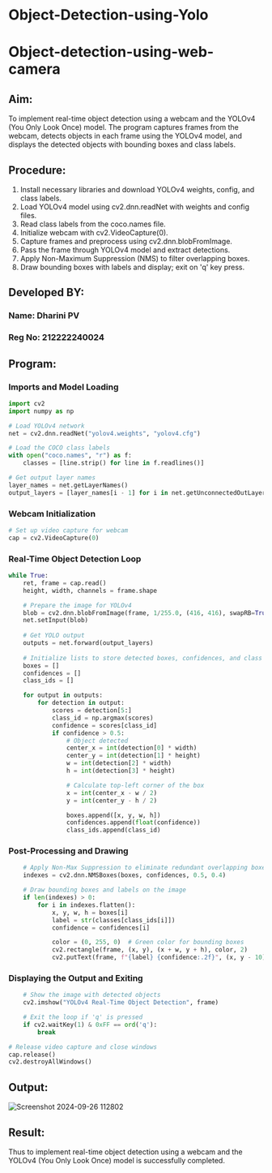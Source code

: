 # Object-Detection-using-Yolo
# Object-detection-using-web-camera

## Aim:
To implement real-time object detection using a webcam and the YOLOv4 (You Only Look Once) model. The program captures frames from the webcam, detects objects in each frame using the YOLOv4 model, and displays the detected objects with bounding boxes and class labels.

## Procedure:

1. Install necessary libraries and download YOLOv4 weights, config, and class labels.
2. Load YOLOv4 model using cv2.dnn.readNet with weights and config files.
3. Read class labels from the coco.names file.
4. Initialize webcam with cv2.VideoCapture(0).
5. Capture frames and preprocess using cv2.dnn.blobFromImage.
6. Pass the frame through YOLOv4 model and extract detections.
7. Apply Non-Maximum Suppression (NMS) to filter overlapping boxes.
8. Draw bounding boxes with labels and display; exit on 'q' key press.

## Developed BY:
### Name: Dharini PV
### Reg No: 212222240024

## Program:

### Imports and Model Loading
```python
import cv2
import numpy as np

# Load YOLOv4 network
net = cv2.dnn.readNet("yolov4.weights", "yolov4.cfg")

# Load the COCO class labels
with open("coco.names", "r") as f:
    classes = [line.strip() for line in f.readlines()]

# Get output layer names
layer_names = net.getLayerNames()
output_layers = [layer_names[i - 1] for i in net.getUnconnectedOutLayers().flatten()]
```
### Webcam Initialization
```python
# Set up video capture for webcam
cap = cv2.VideoCapture(0)
```
### Real-Time Object Detection Loop
``` python
while True:
    ret, frame = cap.read()
    height, width, channels = frame.shape

    # Prepare the image for YOLOv4
    blob = cv2.dnn.blobFromImage(frame, 1/255.0, (416, 416), swapRB=True, crop=False)
    net.setInput(blob)
    
    # Get YOLO output
    outputs = net.forward(output_layers)
    
    # Initialize lists to store detected boxes, confidences, and class IDs
    boxes = []
    confidences = []
    class_ids = []

    for output in outputs:
        for detection in output:
            scores = detection[5:]
            class_id = np.argmax(scores)
            confidence = scores[class_id]
            if confidence > 0.5:
                # Object detected
                center_x = int(detection[0] * width)
                center_y = int(detection[1] * height)
                w = int(detection[2] * width)
                h = int(detection[3] * height)

                # Calculate top-left corner of the box
                x = int(center_x - w / 2)
                y = int(center_y - h / 2)

                boxes.append([x, y, w, h])
                confidences.append(float(confidence))
                class_ids.append(class_id)
```
### Post-Processing and Drawing
```python
    # Apply Non-Max Suppression to eliminate redundant overlapping boxes
    indexes = cv2.dnn.NMSBoxes(boxes, confidences, 0.5, 0.4)

    # Draw bounding boxes and labels on the image
    if len(indexes) > 0:
        for i in indexes.flatten():
            x, y, w, h = boxes[i]
            label = str(classes[class_ids[i]])
            confidence = confidences[i]

            color = (0, 255, 0)  # Green color for bounding boxes
            cv2.rectangle(frame, (x, y), (x + w, y + h), color, 2)
            cv2.putText(frame, f"{label} {confidence:.2f}", (x, y - 10), cv2.FONT_HERSHEY_SIMPLEX, 0.5, color, 2)
```
### Displaying the Output and Exiting
``` python
    # Show the image with detected objects
    cv2.imshow("YOLOv4 Real-Time Object Detection", frame)

    # Exit the loop if 'q' is pressed
    if cv2.waitKey(1) & 0xFF == ord('q'):
        break

# Release video capture and close windows
cap.release()
cv2.destroyAllWindows()
```
## Output:

![Screenshot 2024-09-26 112802](https://github.com/user-attachments/assets/6dd85a76-b8c7-4dc9-90b9-ce76d2314875)

## Result:
Thus to implement real-time object detection using a webcam and the YOLOv4 (You Only Look Once) model is successfully completed.
